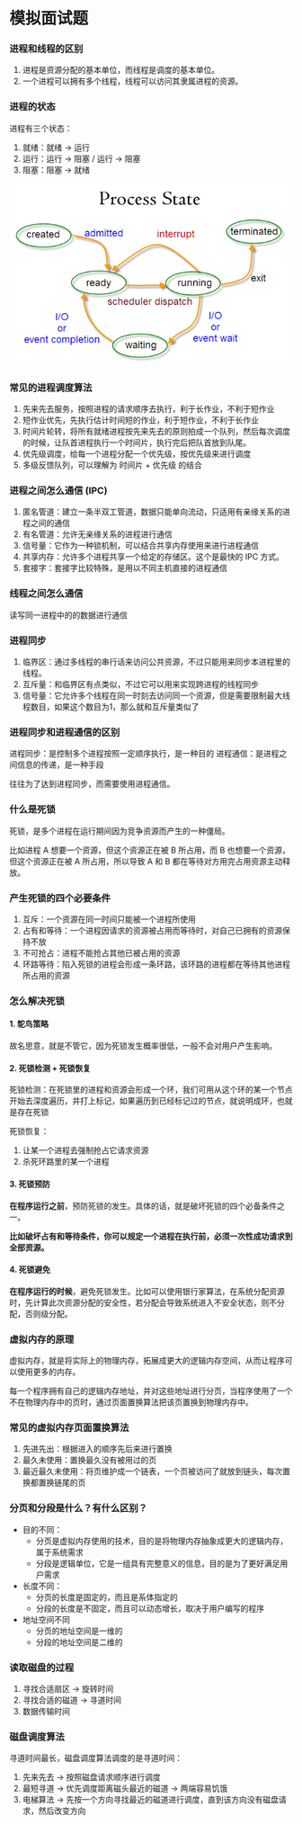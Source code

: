# 模拟面试题

### 进程和线程的区别
1. 进程是资源分配的基本单位，而线程是调度的基本单位。
2. 一个进程可以拥有多个线程，线程可以访问其隶属进程的资源。

### 进程的状态
进程有三个状态：
1. 就绪：就绪 →  运行
2. 运行：运行 → 阻塞 / 运行 → 阻塞
3. 阻塞：阻塞 → 就绪

![](./img/进程状态.png)

### 常见的进程调度算法
1. 先来先去服务，按照进程的请求顺序去执行，利于长作业，不利于短作业
2. 短作业优先，先执行估计时间短的作业，利于短作业，不利于长作业
3. 时间片轮转，将所有就绪进程按先来先去的原则拍成一个队列，然后每次调度的时候，让队首进程执行一个时间片，执行完后把队首放到队尾。
4. 优先级调度，给每一个进程分配一个优先级，按优先级来进行调度
5. 多级反馈队列，可以理解为 时间片 + 优先级 的结合

### 进程之间怎么通信 (IPC)

1. 匿名管道：建立一条半双工管道，数据只能单向流动，只适用有亲缘关系的进程之间的通信
2. 有名管道：允许无亲缘关系的进程进行通信
3. 信号量：它作为一种锁机制，可以结合共享内存使用来进行进程通信
4. 共享内存：允许多个进程共享一个给定的存储区。这个是最快的 IPC 方式。
5. 套接字：套接字比较特殊，是用以不同主机直接的进程通信

### 线程之间怎么通信
读写同一进程中的的数据进行通信


### 进程同步
1. 临界区：通过多线程的串行话来访问公共资源，不过只能用来同步本进程里的线程。
2. 互斥量：和临界区有点类似，不过它可以用来实现跨进程的线程同步
3. 信号量：它允许多个线程在同一时刻去访问同一个资源，但是需要限制最大线程数目，如果这个数目为1，那么就和互斥量类似了


### 进程同步和进程通信的区别
进程同步：是控制多个进程按照一定顺序执行，是一种目的
进程通信：是进程之间信息的传递，是一种手段

往往为了达到进程同步，而需要使用进程通信。

### 什么是死锁
死锁，是多个进程在运行期间因为竞争资源而产生的一种僵局。

比如进程 A 想要一个资源，但这个资源正在被 B 所占用，而 B 也想要一个资源，但这个资源正在被 A 所占用，所以导致 A 和 B 都在等待对方用完占用资源主动释放。 

### 产生死锁的四个必要条件
1. 互斥：一个资源在同一时间只能被一个进程所使用
2. 占有和等待：一个进程因请求的资源被占用而等待时，对自己已拥有的资源保持不放
3. 不可抢占：进程不能抢占其他已被占用的资源
4. 环路等待：陷入死锁的进程会形成一条环路，该环路的进程都在等待其他进程所占用的资源

### 怎么解决死锁
#### 1. 鸵鸟策略
故名思意，就是不管它，因为死锁发生概率很低，一般不会对用户产生影响。

#### 2. 死锁检测 + 死锁恢复
死锁检测：在死锁里的进程和资源会形成一个环，我们可用从这个环的某一个节点开始去深度遍历，并打上标记，如果遍历到已经标记过的节点，就说明成环，也就是存在死锁

死锁恢复：
1. 让某一个进程去强制抢占它请求资源
2. 杀死环路里的某一个进程

#### 3. 死锁预防
**在程序运行之前**，预防死锁的发生。具体的话，就是破坏死锁的四个必备条件之一。

**比如破坏占有和等待条件，你可以规定一个进程在执行前，必须一次性成功请求到全部资源。**

#### 4. 死锁避免
**在程序运行的时候**，避免死锁发生。比如可以使用银行家算法，在系统分配资源时，先计算此次资源分配的安全性，若分配会导致系统进入不安全状态，则不分配，否则级分配。

### 虚拟内存的原理

虚拟内存，就是将实际上的物理内存，拓展成更大的逻辑内存空间，从而让程序可以使用更多的内存。

每一个程序拥有自己的逻辑内存地址，并对这些地址进行分页，当程序使用了一个不在物理内存中的页时，通过页面置换算法把该页置换到物理内存中。

### 常见的虚拟内存页面置换算法
1. 先进先出：根据进入的顺序先后来进行置换
2. 最久未使用：置换最久没有被用过的页
3. 最近最久未使用：将页维护成一个链表，一个页被访问了就放到链头，每次置换都置换链尾的页

### 分页和分段是什么？有什么区别？
- 目的不同：
	- 分页是虚拟内存使用的技术，目的是将物理内存抽象成更大的逻辑内存，属于系统需求
	- 分段是逻辑单位，它是一组具有完整意义的信息，目的是为了更好满足用户需求
- 长度不同：
	- 分页的长度是固定的，而且是系体指定的
	- 分段的长度是不固定，而且可以动态增长，取决于用户编写的程序
- 地址空间不同
	- 分页的地址空间是一维的
	- 分段的地址空间是二维的

### 读取磁盘的过程
1. 寻找合适扇区 → 旋转时间
2. 寻找合适的磁道 → 寻道时间
3. 数据传输时间

### 磁盘调度算法
寻道时间最长，磁盘调度算法调度的是寻道时间：
1. 先来先去 → 按照磁盘请求顺序进行调度
2. 最短寻道 → 优先调度距离磁头最近的磁道 → 两端容易饥饿
3. 电梯算法 → 先按一个方向寻找最近的磁道进行调度，直到该方向没有磁盘请求，然后改变方向
